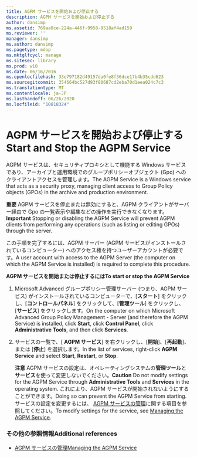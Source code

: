 ```yaml
---
title: AGPM サービスを開始および停止する
description: AGPM サービスを開始および停止する
author: dansimp
ms.assetid: 769aa0ce-224a-446f-9958-9518af4ad159
ms.reviewer: ''
manager: dansimp
ms.author: dansimp
ms.pagetype: mdop
ms.mktglfcycl: manage
ms.sitesec: library
ms.prod: w10
ms.date: 06/16/2016
ms.openlocfilehash: 33e797182d49157da0fe8f36dce17b4b35cdd623
ms.sourcegitcommit: 354664bc527d93f80687cd2eba70d1eea024c7c3
ms.translationtype: MT
ms.contentlocale: ja-JP
ms.lasthandoff: 06/26/2020
ms.locfileid: "10818324"
---
```

# <span data-ttu-id="c8387-103">AGPM サービスを開始および停止する</span><span class="sxs-lookup"><span data-stu-id="c8387-103">Start and Stop the AGPM Service</span></span>


<span data-ttu-id="c8387-104">AGPM サービスは、セキュリティプロキシとして機能する Windows サービスであり、アーカイブと運用環境でのグループポリシーオブジェクト (Gpo) へのクライアントアクセスを管理します。</span><span class="sxs-lookup"><span data-stu-id="c8387-104">The AGPM Service is a Windows service that acts as a security proxy, managing client access to Group Policy objects (GPOs) in the archive and production environment.</span></span>

<span data-ttu-id="c8387-105">**重要** AGPM サービスを停止または無効にすると、AGPM クライアントがサーバー経由で Gpo の一覧表示や編集などの操作を実行できなくなります。</span><span class="sxs-lookup"><span data-stu-id="c8387-105">**Important** Stopping or disabling the AGPM Service will prevent AGPM clients from performing any operations (such as listing or editing GPOs) through the server.</span></span>

 

<span data-ttu-id="c8387-106">この手順を完了するには、AGPM サーバー (AGPM サービスがインストールされているコンピューター) へのアクセス権を持つユーザーアカウントが必要です。</span><span class="sxs-lookup"><span data-stu-id="c8387-106">A user account with access to the AGPM Server (the computer on which the AGPM Service is installed) is required to complete this procedure.</span></span>

**<span data-ttu-id="c8387-107">AGPM サービスを開始または停止するには</span><span class="sxs-lookup"><span data-stu-id="c8387-107">To start or stop the AGPM Service</span></span>**

1.  <span data-ttu-id="c8387-108">Microsoft Advanced グループポリシー管理サーバー (つまり、AGPM サービス) がインストールされているコンピューターで、[**スタート**] をクリックし、[**コントロールパネル**] をクリックして、[**管理ツール**] をクリックし、[**サービス**] をクリックします。</span><span class="sxs-lookup"><span data-stu-id="c8387-108">On the computer on which Microsoft Advanced Group Policy Management - Server (and therefore the AGPM Service) is installed, click **Start**, click **Control Panel**, click **Administrative Tools**, and then click **Services**.</span></span>

2.  <span data-ttu-id="c8387-109">サービスの一覧で、[ **AGPM サービス**] を右クリックし、[**開始**]、[**再起動**]、または [**停止**] を選択します。</span><span class="sxs-lookup"><span data-stu-id="c8387-109">In the list of services, right-click **AGPM Service** and select **Start**, **Restart**, or **Stop**.</span></span>

    <span data-ttu-id="c8387-110">**注意** AGPM サービスの設定は、オペレーティングシステムの**管理ツール**と**サービス**を使って変更しないでください。</span><span class="sxs-lookup"><span data-stu-id="c8387-110">**Caution** Do not modify settings for the AGPM Service through **Administrative Tools** and **Services** in the operating system.</span></span> <span data-ttu-id="c8387-111">これにより、AGPM サービスが開始されないようにすることができます。</span><span class="sxs-lookup"><span data-stu-id="c8387-111">Doing so can prevent the AGPM Service from starting.</span></span> <span data-ttu-id="c8387-112">サービスの設定を変更するには、 [AGPM サービスの管理](managing-the-agpm-service.md)に関する項目を参照してください。</span><span class="sxs-lookup"><span data-stu-id="c8387-112">To modify settings for the service, see [Managing the AGPM Service](managing-the-agpm-service.md).</span></span>

     

### <span data-ttu-id="c8387-113">その他の参照情報</span><span class="sxs-lookup"><span data-stu-id="c8387-113">Additional references</span></span>

-   [<span data-ttu-id="c8387-114">AGPM サービスの管理</span><span class="sxs-lookup"><span data-stu-id="c8387-114">Managing the AGPM Service</span></span>](managing-the-agpm-service.md)

 

 





